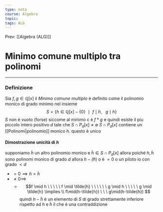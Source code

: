 ```yaml
---
type: nota
course: Algebra
topic: 
tags: ALG
---
```


Prev: [[Algebra (ALG)]]

# Minimo comune multiplo tra polinomi
---


### Definizione
Sia $f, g \in \mathbb{Q}[x]$ il _Minimo comune multiplo_ è definito come il polinomio monico di grado minimo nel insieme  
$$S= \{h \in \mathbb{Q}[x]-\{0\} \ \ \mid \ \  f\mid h,\ \ \ g \mid h\}$$
$S$ non è vuoto (forse) siccome al minimo c è $f*g$ e quindi esiste il piu piccolo intero positivo $d$ tale che $S \cap P_d[x] \not = \emptyset$ 
$S \cap P_d[x]$ contiene un [[Polinomi|polinomio]] monico $h$. questo è unico

#### Dimostrazione unicità di $h$
supponiamo $\tilde{h}$ un altro polinomio monico e  $\tilde{h} \in S \cap P_d[x]$ 
allora poiché  $h,\tilde{h}$ sono polinomi monico di grado $d$ allora $h - \tilde(h)$ o è $=0$ o un piloto io con grado $<d$
- $=0 \implies h = \tilde{h}$
- $\not =0 \implies$
	- $$f \mid h \ \ \ \ \ f \mid \tilde{h} 
	\ \ \ \ \ \ g \mid h \ \ \ \ \ g \mid \tilde{h} \implies \\
		f\mid(h-\tilde{h}) \ \ \ g\mid(h-\tilde{h})
	$$
	quindi  $h - \tilde{h}$ è un elemento di $S$ di grado strettamente inferiore rispetto ad $h$ e $\tilde{h}$ il che è una contraddizione 
	

